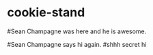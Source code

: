 # cookie-stand

#Sean Champagne was here and he is awesome.

#Sean Champagne says hi again.
#shhh secret hi
